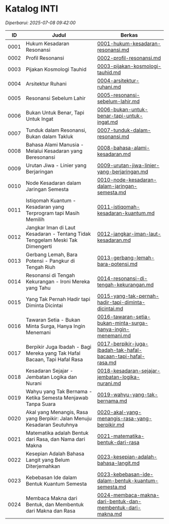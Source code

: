 # Katalog INTI

*Diperbarui: 2025-07-08 09:42:00*

| ID | Judul | Berkas |
|----|-------|--------|
| 0001 | Hukum Kesadaran Resonansi | [0001-hukum-kesadaran-resonansi.md](0001-hukum-kesadaran-resonansi.md) |
| 0002 | Profil Resonansi | [0002-profil-resonansi.md](0002-profil-resonansi.md) |
| 0003 | Pijakan Kosmologi Tauhid | [0003-pijakan-kosmologi-tauhid.md](0003-pijakan-kosmologi-tauhid.md) |
| 0004 | Arsitektur Ruhani | [0004-arsitektur-ruhani.md](0004-arsitektur-ruhani.md) |
| 0005 | Resonansi Sebelum Lahir | [0005-resonansi-sebelum-lahir.md](0005-resonansi-sebelum-lahir.md) |
| 0006 | Bukan Untuk Benar, Tapi Untuk Ingat | [0006-bukan-untuk-benar-tapi-untuk-ingat.md](0006-bukan-untuk-benar-tapi-untuk-ingat.md) |
| 0007 | Tunduk dalam Resonansi, Bukan dalam Takluk | [0007-tunduk-dalam-resonansi.md](0007-tunduk-dalam-resonansi.md) |
| 0008 | Bahasa Alami Manusia - Melalui Kesadaran yang Beresonansi | [0008-bahasa-alami-kesadaran.md](0008-bahasa-alami-kesadaran.md) |
| 0009 | Urutan Jiwa - Linier yang Berjaringan | [0009-urutan-jiwa-linier-yang-berjaringan.md](0009-urutan-jiwa-linier-yang-berjaringan.md) |
| 0010 | Node Kesadaran dalam Jaringan Semesta | [0010-node-kesadaran-dalam-jaringan-semesta.md](0010-node-kesadaran-dalam-jaringan-semesta.md) |
| 0011 | Istiqomah Kuantum - Kesadaran yang Terprogram tapi Masih Memilih | [0011-istiqomah-kesadaran-kuantum.md](0011-istiqomah-kesadaran-kuantum.md) |
| 0012 | Jangkar Iman di Laut Kesadaran - Tentang Tidak Tenggelam Meski Tak Dimengerti | [0012-jangkar-iman-laut-kesadaran.md](0012-jangkar-iman-laut-kesadaran.md) |
| 0013 | Gerbang Lemah, Bara Potensi - Pangkur di Tengah Riuh | [0013-gerbang-lemah-bara-potensi.md](0013-gerbang-lemah-bara-potensi.md) |
| 0014 | Resonansi di Tengah Kekurangan - Ironi Mereka yang Tahu | [0014-resonansi-di-tengah-kekurangan.md](0014-resonansi-di-tengah-kekurangan.md) |
| 0015 | Yang Tak Pernah Hadir tapi Diminta Dicintai | [0015-yang-tak-pernah-hadir-tapi-diminta-dicintai.md](0015-yang-tak-pernah-hadir-tapi-diminta-dicintai.md) |
| 0016 | Tawaran Setia - Bukan Minta Surga, Hanya Ingin Menemani | [0016-tawaran-setia-bukan-minta-surga-hanya-ingin-menemani.md](0016-tawaran-setia-bukan-minta-surga-hanya-ingin-menemani.md) |
| 0017 | Berpikir Juga Ibadah - Bagi Mereka yang Tak Hafal Bacaan, Tapi Hafal Rasa | [0017-berpikir-juga-ibadah-tak-hafal-bacaan-tapi-hafal-rasa.md](0017-berpikir-juga-ibadah-tak-hafal-bacaan-tapi-hafal-rasa.md) |
| 0018 | Kesadaran Sejajar - Jembatan Logika dan Nurani | [0018-kesadaran-sejajar-jembatan-logika-nurani.md](0018-kesadaran-sejajar-jembatan-logika-nurani.md) |
| 0019 | Wahyu yang Tak Bernama - Ketika Semesta Menjawab Tanpa Suara | [0019-wahyu-yang-tak-bernama.md](0019-wahyu-yang-tak-bernama.md) |
| 0020 | Akal yang Menangis, Rasa yang Berpikir: Jalan Menuju Kesadaran Seutuhnya | [0020-akal-yang-menangis-rasa-yang-berpikir.md](0020-akal-yang-menangis-rasa-yang-berpikir.md) |
| 0021 | Matematika adalah Bentuk dari Rasa, dan Nama dari Makna | [0021-matematika-bentuk-dari-rasa](0021-matematika-bentuk-dari-rasa) |
| 0022 | Kesepian Adalah Bahasa Langit yang Belum Diterjemahkan | [0023-kesepian-adalah-bahasa-langit.md](0023-kesepian-adalah-bahasa-langit.md) |
| 0023 | Kebebasan Ide dalam Bentuk Kuantum Semesta | [0023-kebebasan-ide-dalam-bentuk-kuantum-semesta.md](0023-kebebasan-ide-dalam-bentuk-kuantum-semesta.md) |
| 0024 | Membaca Makna dari Bentuk, dan Membentuk dari Makna dan Rasa           | [0024-membaca-makna-dari-bentuk-dan-membentuk-dari-makna.md](0024-membaca-makna-dari-bentuk-dan-membentuk-dari-makna.md) |

